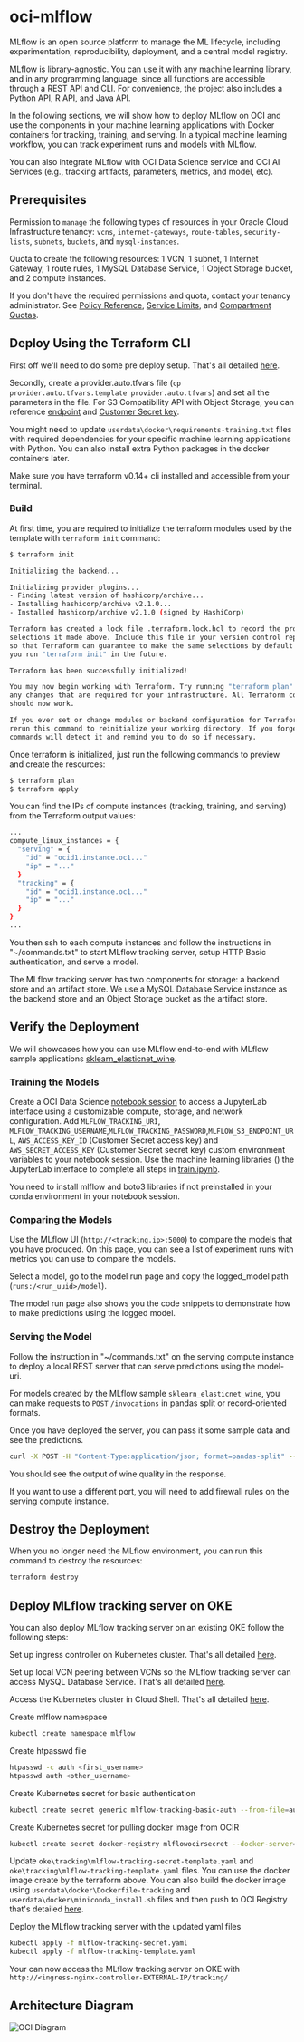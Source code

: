 # oci-mlflow

MLflow is an open source platform to manage the ML lifecycle, including experimentation, reproducibility, deployment, and a central model registry.

MLflow is library-agnostic. You can use it with any machine learning library, and in any programming language, since all functions are accessible through a REST API and CLI. For convenience, the project also includes a Python API, R API, and Java API.

In the following sections, we will show how to deploy MLflow on OCI and use the components in your machine learning applications with Docker containers for tracking, training, and serving. In a typical machine learning workflow, you can track experiment runs and models with MLflow. 

You can also integrate MLflow with OCI Data Science service and OCI AI Services (e.g., tracking artifacts, parameters, metrics, and model, etc).


## Prerequisites

Permission to `manage` the following types of resources in your Oracle Cloud Infrastructure tenancy: `vcns`, `internet-gateways`, `route-tables`, `security-lists`, `subnets`, `buckets`, and `mysql-instances`.

Quota to create the following resources: 1 VCN, 1 subnet, 1 Internet Gateway, 1 route rules, 1 MySQL Database Service, 1 Object Storage bucket, and 2 compute instances.

If you don't have the required permissions and quota, contact your tenancy administrator. See [Policy Reference](https://docs.cloud.oracle.com/en-us/iaas/Content/Identity/Reference/policyreference.htm), [Service Limits](https://docs.cloud.oracle.com/iaas/Content/General/Concepts/resourcequotas.htm), and [Compartment Quotas](https://docs.cloud.oracle.com/iaas/Content/General/Concepts/resourcequotas.htm).


## Deploy Using the Terraform CLI

First off we'll need to do some pre deploy setup.  That's all detailed [here](https://github.com/oracle/oci-quickstart-prerequisites).

Secondly, create a provider.auto.tfvars file (`cp provider.auto.tfvars.template provider.auto.tfvars`) and set all the parameters in the file. For S3 Compatibility API with Object Storage, you can reference [endpoint](https://docs.oracle.com/en-us/iaas/Content/Object/Tasks/s3compatibleapi.htm) and [Customer Secret key](https://docs.oracle.com/en-us/iaas/Content/Identity/Tasks/managingcredentials.htm#create-secret-key).

You might need to update `userdata\docker\requirements-training.txt` files with required dependencies for your specific machine learning applications with Python. You can also install extra Python packages in the docker containers later. 

Make sure you have terraform v0.14+ cli installed and accessible from your terminal.

### Build

At first time, you are required to initialize the terraform modules used by the template with  `terraform init` command:

```bash
$ terraform init

Initializing the backend...

Initializing provider plugins...
- Finding latest version of hashicorp/archive...
- Installing hashicorp/archive v2.1.0...
- Installed hashicorp/archive v2.1.0 (signed by HashiCorp)

Terraform has created a lock file .terraform.lock.hcl to record the provider
selections it made above. Include this file in your version control repository
so that Terraform can guarantee to make the same selections by default when
you run "terraform init" in the future.

Terraform has been successfully initialized!

You may now begin working with Terraform. Try running "terraform plan" to see
any changes that are required for your infrastructure. All Terraform commands
should now work.

If you ever set or change modules or backend configuration for Terraform,
rerun this command to reinitialize your working directory. If you forget, other
commands will detect it and remind you to do so if necessary.
```

Once terraform is initialized, just run the following commands to preview and create the resources:

```bash
$ terraform plan
$ terraform apply
```

You can find the IPs of compute instances (tracking, training, and serving) from the Terraform output values:

```bash
...
compute_linux_instances = {
  "serving" = {
    "id" = "ocid1.instance.oc1..."
    "ip" = "..."
  }
  "tracking" = {
    "id" = "ocid1.instance.oc1..."
    "ip" = "..."
  }
}
...
```

You then ssh to each compute instances and follow the instructions in "~/commands.txt" to start MLflow tracking server, setup HTTP Basic authentication, and serve a model. 

The MLflow tracking server has two components for storage: a backend store and an artifact store. We use a MySQL Database Service instance as the backend store and an Object Storage bucket as the artifact store.


## Verify the Deployment

We will showcases how you can use MLflow end-to-end with MLflow sample applications [sklearn_elasticnet_wine](https://github.com/mlflow/mlflow/tree/master/examples/sklearn_elasticnet_wine).

### Training the Models

Create a OCI Data Science [notebook session](https://docs.oracle.com/en-us/iaas/data-science/using/manage-notebook-sessions.htm) to access a JupyterLab interface using a customizable compute, storage, and network configuration. Add `MLFLOW_TRACKING_URI`, `MLFLOW_TRACKING_USERNAME`,`MLFLOW_TRACKING_PASSWORD`,`MLFLOW_S3_ENDPOINT_URL`, `AWS_ACCESS_KEY_ID` (Customer Secret access key) and `AWS_SECRET_ACCESS_KEY` (Customer Secret secret key) custom environment variables to your notebook session. Use the machine learning libraries () the JupyterLab interface to complete all steps in [train.ipynb](https://github.com/mlflow/mlflow/blob/master/examples/sklearn_elasticnet_wine/train.ipynb). 

You need to install mlflow and boto3 libraries if not preinstalled in your conda environment in your notebook session.

### Comparing the Models

Use the MLflow UI (`http://<tracking.ip>:5000`) to compare the models that you have produced. On this page, you can see a list of experiment runs with metrics you can use to compare the models.

Select a model, go to the model run page and copy the logged_model path (`runs:/<run_uuid>/model`).

The model run page also shows you the code snippets to demonstrate how to make predictions using the logged model.

### Serving the Model

Follow the instruction in "~/commands.txt" on the serving compute instance to deploy a local REST server that can serve predictions using the model-uri.

For models created by the MLflow sample `sklearn_elasticnet_wine`, you can make requests to `POST` `/invocations` in pandas split or record-oriented formats. 

Once you have deployed the server, you can pass it some sample data and see the predictions.

```bash
curl -X POST -H "Content-Type:application/json; format=pandas-split" --data '{"columns":["fixed acidity","volatile acidity","citric acid","residual sugar","chlorides","free sulfur dioxide","total sulfur dioxide","density","pH","sulphates","alcohol"],"data":[[6.2, 0.66, 0.48, 1.2, 0.029, 29, 75, 0.98, 3.33, 0.39, 12.8]]}' http://<serving.ip>:1234/invocations
```

You should see the output of wine quality in the response.

If you want to use a different port, you will need to add firewall rules on the serving compute instance.

## Destroy the Deployment 

When you no longer need the MLflow environment, you can run this command to destroy the resources:

```bash
terraform destroy
```

## Deploy MLflow tracking server on OKE

You can also deploy MLflow tracking server on an existing OKE follow the following steps: 

Set up ingress controller on Kubernetes cluster.  That's all detailed [here](https://docs.oracle.com/en-us/iaas/Content/ContEng/Tasks/contengsettingupingresscontroller.htm).

Set up local VCN peering between VCNs so the MLflow tracking server can access MySQL Database Service. That's all detailed [here](https://docs.oracle.com/en-us/iaas/Content/Network/Tasks/localVCNpeering.htm).

Access the Kubernetes cluster in Cloud Shell. That's all detailed [here](https://docs.oracle.com/en-us/iaas/Content/ContEng/Tasks/contengdownloadkubeconfigfile.htm#cloudshelldownload).

Create mlflow namespace
```bash
kubectl create namespace mlflow
```

Create htpasswd file
```bash
htpasswd -c auth <first_username>
htpasswd auth <other_username>
```

Create Kubernetes secret for basic authentication
```bash
kubectl create secret generic mlflow-tracking-basic-auth --from-file=auth --namespace mlflow
```

Create Kubernetes secret for pulling docker image from OCIR
```bash
kubectl create secret docker-registry mlflowocirsecret --docker-server=<region-key>.ocir.io --docker-username='<tenancy-namespace>/<oci-username>' --docker-password='<oci-auth-token>' --docker-email='<email-address>'
```

Update `oke\tracking\mlflow-tracking-secret-template.yaml` and `oke\tracking\mlflow-tracking-template.yaml` files. You can use the docker image create by the terraform above. You can also build the docker image using `userdata\docker\Dockerfile-tracking` and `userdata\docker\miniconda_install.sh` files and then push to OCI Registry that's detailed [here](https://docs.oracle.com/en-us/iaas/Content/Registry/Tasks/registrypushingimagesusingthedockercli.htm).

Deploy the MLflow tracking server with the updated yaml files
```bash
kubectl apply -f mlflow-tracking-secret.yaml
kubectl apply -f mlflow-tracking-template.yaml
```

Your can now access the MLflow tracking server on OKE with `http://<ingress-nginx-controller-EXTERNAL-IP/tracking/` 

## Architecture Diagram

![OCI Diagram](./images/oci-mlflow.png)

